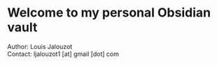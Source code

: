 # Welcome to my personal Obsidian vault
Author: Louis Jalouzot  
Contact: ljalouzot1 [at] gmail [dot] com